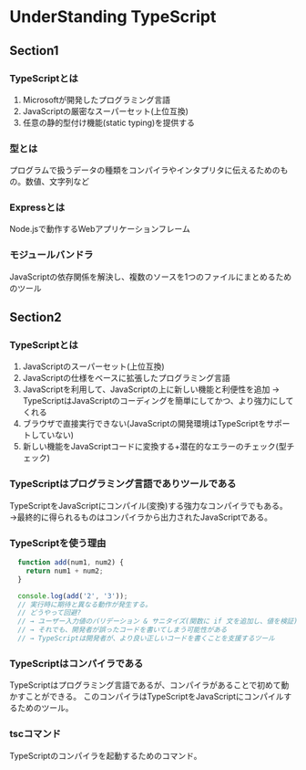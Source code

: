 # UnderStanding TypeScript

## Section1

### TypeScriptとは
1. Microsoftが開発したプログラミング言語
2. JavaScriptの厳密なスーパーセット(上位互換)
3. 任意の静的型付け機能(static typing)を提供する

### 型とは
プログラムで扱うデータの種類をコンパイラやインタプリタに伝えるためのもの。数値、文字列など

### Expressとは
Node.jsで動作するWebアプリケーションフレーム

### モジュールバンドラ
JavaScriptの依存関係を解決し、複数のソースを1つのファイルにまとめるためのツール

## Section2

### TypeScriptとは
1. JavaScriptのスーパーセット(上位互換)
2. JavaScriptの仕様をベースに拡張したプログラミング言語
3. JavaScriptを利用して、JavaScriptの上に新しい機能と利便性を追加
    → TypeScriptはJavaScriptのコーディングを簡単にしてかつ、より強力にしてくれる
4. ブラウザで直接実行できない(JavaScriptの開発環境はTypeScriptをサポートしていない)
5. 新しい機能をJavaScriptコードに変換する+潜在的なエラーのチェック(型チェック)


### TypeScriptはプログラミング言語でありツールである
TypeScriptをJavaScriptにコンパイル(変換)する強力なコンパイラでもある。
→最終的に得られるものはコンパイラから出力されたJavaScriptである。

### TypeScriptを使う理由

```js
  function add(num1, num2) {
    return num1 + num2;
  }

  console.log(add('2', '3'));
  // 実行時に期待と異なる動作が発生する。
  // どうやって回避?
  // → ユーザー入力値のバリデーション & サニタイズ(関数に if 文を追加し、値を検証)
  // → それでも、開発者が誤ったコードを書いてしまう可能性がある
  // → TypeScriptは開発者が、より良い正しいコードを書くことを支援するツール
```

### TypeScriptはコンパイラである
TypeScriptはプログラミング言語であるが、コンパイラがあることで初めて動かすことができる。
このコンパイラはTypeScriptをJavaScriptにコンパイルするためのツール。

### tscコマンド
TypeScriptのコンパイラを起動するためのコマンド。
